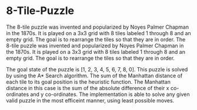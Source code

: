 # 8-Tile-Puzzle

The 8-tile puzzle was invented and popularized by Noyes Palmer Chapman in the 1870s. It is played on a 3x3 grid with 8 tiles labeled 1 through 8 and an empty grid. The goal is to rearrange the tiles so that they are in order. The 8-tile puzzle was invented and popularized by Noyes Palmer Chapman in the 1870s. It is played on a 3x3 grid with 8 tiles labeled 1 through 8 and an empty grid. The goal is to rearrange the tiles so that they are in order.

The goal state of the puzzle is [1, 2, 3, 4, 5, 6, 7, 8, 0].
This puzzle is solved by using the A* Search algorithm. The sum of the Manhattan distance of each tile to its goal position is the heuristic function. The Manhattan distance in this case is the sum of the absolute difference of their x co-ordinates and y co-ordinates. The implementation is able to solve any given valid puzzle in the most efficeint manner, using least possible moves.



